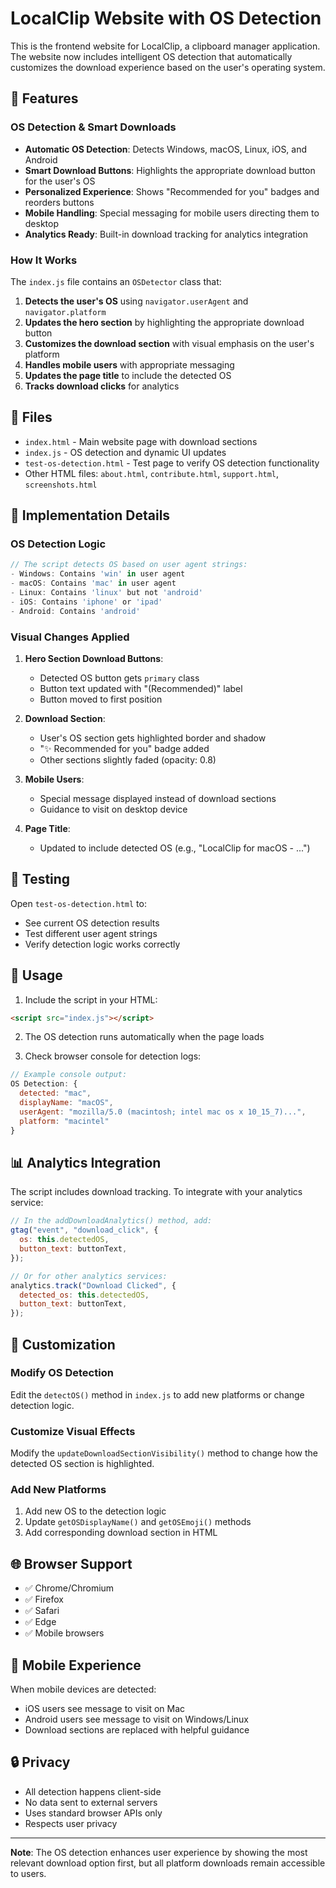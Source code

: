 # LocalClip Website with OS Detection

This is the frontend website for LocalClip, a clipboard manager application. The website now includes intelligent OS detection that automatically customizes the download experience based on the user's operating system.

## 🚀 Features

### OS Detection & Smart Downloads

- **Automatic OS Detection**: Detects Windows, macOS, Linux, iOS, and Android
- **Smart Download Buttons**: Highlights the appropriate download button for the user's OS
- **Personalized Experience**: Shows "Recommended for you" badges and reorders buttons
- **Mobile Handling**: Special messaging for mobile users directing them to desktop
- **Analytics Ready**: Built-in download tracking for analytics integration

### How It Works

The `index.js` file contains an `OSDetector` class that:

1. **Detects the user's OS** using `navigator.userAgent` and `navigator.platform`
2. **Updates the hero section** by highlighting the appropriate download button
3. **Customizes the download section** with visual emphasis on the user's platform
4. **Handles mobile users** with appropriate messaging
5. **Updates the page title** to include the detected OS
6. **Tracks download clicks** for analytics

## 📁 Files

- `index.html` - Main website page with download sections
- `index.js` - OS detection and dynamic UI updates
- `test-os-detection.html` - Test page to verify OS detection functionality
- Other HTML files: `about.html`, `contribute.html`, `support.html`, `screenshots.html`

## 🔧 Implementation Details

### OS Detection Logic

```javascript
// The script detects OS based on user agent strings:
- Windows: Contains 'win' in user agent
- macOS: Contains 'mac' in user agent
- Linux: Contains 'linux' but not 'android'
- iOS: Contains 'iphone' or 'ipad'
- Android: Contains 'android'
```

### Visual Changes Applied

1. **Hero Section Download Buttons**:

   - Detected OS button gets `primary` class
   - Button text updated with "(Recommended)" label
   - Button moved to first position

2. **Download Section**:

   - User's OS section gets highlighted border and shadow
   - "✨ Recommended for you" badge added
   - Other sections slightly faded (opacity: 0.8)

3. **Mobile Users**:

   - Special message displayed instead of download sections
   - Guidance to visit on desktop device

4. **Page Title**:
   - Updated to include detected OS (e.g., "LocalClip for macOS - ...")

## 🧪 Testing

Open `test-os-detection.html` to:

- See current OS detection results
- Test different user agent strings
- Verify detection logic works correctly

## 🚀 Usage

1. Include the script in your HTML:

```html
<script src="index.js"></script>
```

2. The OS detection runs automatically when the page loads

3. Check browser console for detection logs:

```javascript
// Example console output:
OS Detection: {
  detected: "mac",
  displayName: "macOS",
  userAgent: "mozilla/5.0 (macintosh; intel mac os x 10_15_7)...",
  platform: "macintel"
}
```

## 📊 Analytics Integration

The script includes download tracking. To integrate with your analytics service:

```javascript
// In the addDownloadAnalytics() method, add:
gtag("event", "download_click", {
  os: this.detectedOS,
  button_text: buttonText,
});

// Or for other analytics services:
analytics.track("Download Clicked", {
  detected_os: this.detectedOS,
  button_text: buttonText,
});
```

## 🎨 Customization

### Modify OS Detection

Edit the `detectOS()` method in `index.js` to add new platforms or change detection logic.

### Customize Visual Effects

Modify the `updateDownloadSectionVisibility()` method to change how the detected OS section is highlighted.

### Add New Platforms

1. Add new OS to the detection logic
2. Update `getOSDisplayName()` and `getOSEmoji()` methods
3. Add corresponding download section in HTML

## 🌐 Browser Support

- ✅ Chrome/Chromium
- ✅ Firefox
- ✅ Safari
- ✅ Edge
- ✅ Mobile browsers

## 📱 Mobile Experience

When mobile devices are detected:

- iOS users see message to visit on Mac
- Android users see message to visit on Windows/Linux
- Download sections are replaced with helpful guidance

## 🔒 Privacy

- All detection happens client-side
- No data sent to external servers
- Uses standard browser APIs only
- Respects user privacy

---

**Note**: The OS detection enhances user experience by showing the most relevant download option first, but all platform downloads remain accessible to users.
